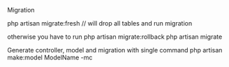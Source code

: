 Migration

php artisan migrate:fresh
// will drop all tables and run migration

otherwise you have to run
php artisan migrate:rollback
php artisan migrate

Generate controller, model and migration with single command
php artisan make:model ModelName -mc